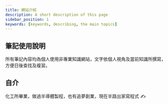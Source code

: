 ```yaml
---
title: 網站介紹
description: A short description of this page
sidebar_position: 1
keywords: [keywords, describing, the main topics]
---
```


## 筆記使用說明

所有筆記內容均為個人使用非專業知識網站，文字依個人視角及當前知識所撰寫，方便日後查找及複習。

## 自介

化工所畢業，做過半導體製程，也有追夢創業，現在半路出家寫程式 ✍️


